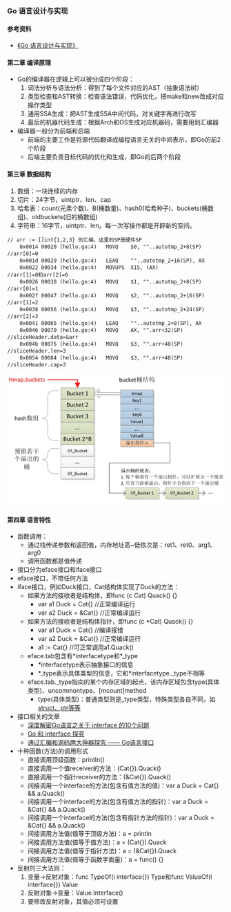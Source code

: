 ### Go 语言设计与实现

#### 参考资料
* [《Go 语言设计与实现》](https://book.douban.com/subject/35635836/)

#### 第二章 编译原理
* Go的编译器在逻辑上可以被分成四个阶段：
  1. 词法分析与语法分析：得到了每个文件对应的AST（抽象语法树）
  1. 类型检查和AST转换：检查语法错误，代码优化，把make和new改成对应操作类型
  1. 通用SSA生成：把AST生成SSA中间代码，对关键字再进行改写
  1. 最后的机器代码生成：根据Arch和OS生成对应机器码，需要用到汇编器
* 编译器一般分为前端和后端
  * 前端的主要工作是将源代码翻译成编程语言无关的中间表示，即Go的前2个阶段
  * 后端主要负责目标代码的优化和生成，即Go的后两个阶段

#### 第三章 数据结构
1. 数组：一块连续的内存
1. 切片：24字节，uintptr、len、cap
1. 哈希表：count(元素个数)、B(桶数量)、hash0(哈希种子)、buckets(桶数组)、oldbuckets(旧的桶数组)
1. 字符串：16字节，uintptr、len。每一次写操作都是开辟新的空间。

```
// arr := []int{1,2,3} 的汇编，这里的SP是硬件SP
	0x0014 00020 (hello.go:4)	MOVQ	$0, ""..autotmp_2+8(SP)  //arr[0]=0
	0x001d 00029 (hello.go:4)	LEAQ	""..autotmp_2+16(SP), AX 
	0x0022 00034 (hello.go:4)	MOVUPS	X15, (AX)              //arr[1]=0和arr[2]=0
	0x0026 00038 (hello.go:4)	MOVQ	$1, ""..autotmp_2+8(SP)  //arr[0]=1
	0x002f 00047 (hello.go:4)	MOVQ	$2, ""..autotmp_2+16(SP) //arr[1]=2
	0x0038 00056 (hello.go:4)	MOVQ	$3, ""..autotmp_2+24(SP) //arr[2]=3
	0x0041 00065 (hello.go:4)	LEAQ	""..autotmp_2+8(SP), AX  
	0x0046 00070 (hello.go:4)	MOVQ	AX, "".arr+32(SP)        //sliceHeader.data=&arr  
	0x004b 00075 (hello.go:4)	MOVQ	$3, "".arr+40(SP)        //sliceHeader.len=3
	0x0054 00084 (hello.go:4)	MOVQ	$3, "".arr+48(SP)        //sliceHeader.cap=3
```

![Map](../images/go-map-struct.jpg)

#### 第四章 语言特性
* 函数调用：
  * 通过栈传递参数和返回值，内存地址高~低依次是：ret1、ret0、arg1、arg0
  * 调用函数都是值传递
* 接口分为eface接口和iface接口
* eface接口，不带任何方法
* iface接口，例如Duck接口，Cat结构体实现了Duck的方法：
  * 如果方法的接收者是结构体，即func (c Cat) Quack() {}
    * var a1 Duck = Cat{} //正常编译运行
    * var a2 Duck = &Cat{} //正常编译运行
  * 如果方法的接收者是结构体指针，即func (c *Cat) Quack() {}
    * var a1 Duck = Cat{} //编译报错
    * var a2 Duck = &Cat{} //正常编译运行
    * a1 := Cat{} //可正常调用a1.Quack()
  * eface.tab包含有\*interfacetype和*_type
    * *interfacetype表示抽象接口的信息
    * \*_type表示具体类型的信息，它和*interfacetype._type不相等
  * eface.tab._type指向的某个内存区域的起点，该内存区域包含type(具体类型)、uncommontype、\[mcount]method
    * type(具体类型)：普通类型则是_type类型，特殊类型各自不同，如[struct、ptr等等](https://github.com/golang/go/blob/6c64b6db6802818dd9a4789cdd564f19b70b6b4c/src/runtime/type.go#L58)
* 接口相关的文章
  * [深度解密Go语言之关于 interface 的10个问题](https://www.cnblogs.com/qcrao-2018/p/10766091.html)
  * [Go 和 interface 探究](https://xargin.com/go-and-interface/)
  * [通过汇编和源码两大神器探究 —— Go语言接口](https://blog.csdn.net/qq_31930499/article/details/102532264)
* 十种函数(方法)的调用形式
  * 直接调用顶级函数：println()
  * 直接调用一个值receiver的方法：(Cat{}).Quack()
  * 直接调用一个指针receiver的方法：(&Cat{}).Quack()
  * 间接调用一个interface的方法(包含有值方法的值)：var a Duck = Cat{} && a.Quack()
  * 间接调用一个interface的方法(包含有值方法的指针)：var a Duck = &Cat{} && a.Quack()
  * 间接调用一个interface的方法(包含有指针方法的指针)：var a Duck = &Cat{} && a.Quack()
  * 间接调用方法值(值等于顶级方法)：a = println
  * 间接调用方法值(值等于值方法)：a = (Cat{}).Quack
  * 间接调用方法值(值等于指针方法)：a = (&Cat{}).Quack
  * 间接调用方法值(值等于函数字面量)：a = func() {}
* 反射的三大法则：
  1. 变量->反射对象：func TypeOf(i interface{}) Type和func ValueOf(i interface{}) Value
  1. 反射对象->变量：Value.Interface()
  1. 要修改反射对象，其值必须可设置
